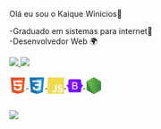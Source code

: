 Olá eu sou o Kaique Winicios🖖

-Graduado em sistemas para internet📘 <br>
-Desenvolvedor Web 🌍 <br>


 <div>
  <a href="hhttps://github.com/Kaiquew854">
  <img height="180em" src="https://github-readme-stats.vercel.app/api?username=Kaiquew854&show_icons=true&theme=dark&include_all_commits=true&count_private=true"/>
  <img height="180em" src="https://github-readme-stats.vercel.app/api/top-langs/?username=Kaiquew854&layout=compact&langs_count=7&theme=dark"/>
</div>
 
 <div style="display: inline_block"><br>
  <img align="center" alt="kaique-HTML" height="30" width="30" src="https://raw.githubusercontent.com/devicons/devicon/master/icons/html5/html5-original.svg">
  <img align="center" alt="kaique-CSS" height="30" width="30" src="https://raw.githubusercontent.com/devicons/devicon/master/icons/css3/css3-original.svg">
  <img align="center" alt="kaique-Js" height="30" width="30" src="https://raw.githubusercontent.com/devicons/devicon/master/icons/javascript/javascript-plain.svg">
  <img align="center" alt="bootstrap" height="30" width="30" src="https://raw.githubusercontent.com/devicons/devicon/master/icons/bootstrap/bootstrap-original.svg">
  <img align="center" alt="kaique-nodejs" height="30" width="30" src="https://raw.githubusercontent.com/devicons/devicon/master/icons/nodejs/nodejs-original.svg">
</div>
 
##
 
 <div> 
  <a href="https://www.linkedin.com/in/kaique-winicios-b9484ba3" target="_blank">
     <img src="https://img.shields.io/badge/-LinkedIn-%230077B5?style=for-the-badge&logo=linkedin&logoColor=white">
  </a> 
</div>













